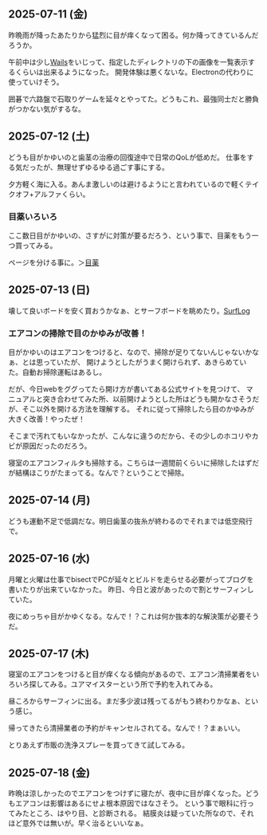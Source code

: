 ## 2025-07-11 (金)

昨晩雨が降ったあたりから猛烈に目が痒くなって困る。何か降ってきているんだろうか。

午前中は少し[Wails](Wails)をいじって、指定したディレクトリの下の画像を一覧表示するくらいは出来るようになった。
開発体験は悪くないな。Electronの代わりに使っていけそう。

囲碁で六路盤で石取りゲームを延々とやってた。どうもこれ、最強同士だと勝負がつかない気がするな。

## 2025-07-12 (土)

どうも目がかゆいのと歯茎の治療の回復途中で日常のQoLが低めだ。
仕事をする気だったが、無理せずゆるゆる過ごす事にする。

夕方軽く海に入る。あんま激しいのは避けるようにと言われているので軽くテイクオフ+アルファくらい。

### 目薬いろいろ

ここ数日目がかゆいの、さすがに対策が要るだろう、という事で、目薬をもう一つ買ってみる。

ページを分ける事に。＞[目薬](%E7%9B%AE%E8%96%AC)


## 2025-07-13 (日)

壊して良いボードを安く買おうかなぁ、とサーフボードを眺めたり。[SurfLog](SurfLog)

### エアコンの掃除で目のかゆみが改善！

目がかゆいのはエアコンをつけると、なので、掃除が足りてないんじゃないかなぁ、とは思っていたが、
開けようとしたがうまく開けられず、あきらめていた。自動お掃除運転はあるし。

だが、今日webをググってたら開け方が書いてある公式サイトを見つけて、
マニュアルと突き合わせてみた所、以前開けようとした所はどうも開かなさそうだが、そこ以外を開ける方法を理解する。
それに従って掃除したら目のかゆみが大きく改善！やったぜ！

そこまで汚れてもいなかったが、こんなに違うのだから、その少しのホコリやカビが原因だったのだろう。

寝室のエアコンフィルタも掃除する。こちらは一週間前くらいに掃除したはずだが結構ほこりがたまってる。なんで？ということで掃除。

## 2025-07-14 (月)

どうも運動不足で低調だな。明日歯茎の抜糸が終わるのでそれまでは低空飛行で。

## 2025-07-16 (水)

月曜と火曜は仕事でbisectでPCが延々とビルドを走らせる必要がってブログを書いたりが出来ていなかった。
昨日、今日と波があったので割とサーフィンしていた。

夜にめっちゃ目がかゆくなる。なんで！？これは何か抜本的な解決策が必要そうだ。

## 2025-07-17 (木)

寝室のエアコンをつけると目が痒くなる傾向があるので、エアコン清掃業者をいろいろ探してみる。ユアマイスターという所で予約を入れてみる。

昼ころからサーフィンに出る。まだ多少波は残ってるがもう終わりかなぁ、という感じ。

帰ってきたら清掃業者の予約がキャンセルされてる。なんで！？まぁいい。

とりあえず市販の洗浄スプレーを買ってきて試してみる。

## 2025-07-18 (金)

昨晩は涼しかったのでエアコンをつけずに寝たが、夜中に目が痒くなった。どうもエアコンは影響はあるにせよ根本原因ではなさそう。
という事で眼科に行ってみたところ、はやり目、と診断される。
結膜炎は疑っていた所なので、それほど意外では無いが。早く治るといいなぁ。